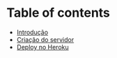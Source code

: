 # Table of contents

* [Introdução](README.md)
* [Criação do servidor](configuracao-do-ambiente.md)
* [Deploy no Heroku](deploy-no-heroku.md)
